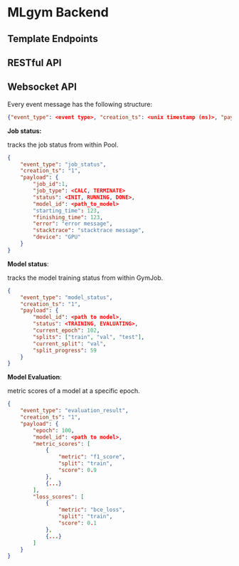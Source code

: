 # MLgym Backend

## Template Endpoints


## RESTful API


## Websocket API

Every event message has the following structure:

```json
{"event_type": <event type>, "creation_ts": <unix timestamp (ms)>, "payload": <payload dict>}

```

**Job status:**

tracks the job status from within Pool.

```json
{
    "event_type": "job_status",
    "creation_ts": "1",
    "payload": { 
        "job_id":1,
        "job_type": <CALC, TERMINATE>
        "status": <INIT, RUNNING, DONE>,
        "model_id": <path_to_model>
        "starting_time": 123,
        "finishing_time": 123,
        "error": "error message",
        "stacktrace": "stacktrace message",
        "device": "GPU"
    }
}
```

**Model status**:

tracks the model training status from within GymJob.

```json
{
    "event_type": "model_status",
    "creation_ts": "1",
    "payload": { 
        "model_id": <path to model>,
        "status": <TRAINING, EVALUATING>,
        "current_epoch": 102,
        "splits": ["train", "val", "test"],
        "current_split": "val",
        "split_progress": 59
    }
}
```

**Model Evaluation**:

metric scores of a model at a specific epoch.

```json
{
    "event_type": "evaluation_result",
    "creation_ts": "1",
    "payload": {
        "epoch": 100,
        "model_id": <path to model>,
        "metric_scores": [
            {
                "metric": "f1_score", 
                "split": "train",
                "score": 0.9
            }, 
            {...}
        ],
        "loss_scores": [
            {
                "metric": "bce_loss", 
                "split": "train",
                "score": 0.1
            },
            {...}
        ]
    }
}
```